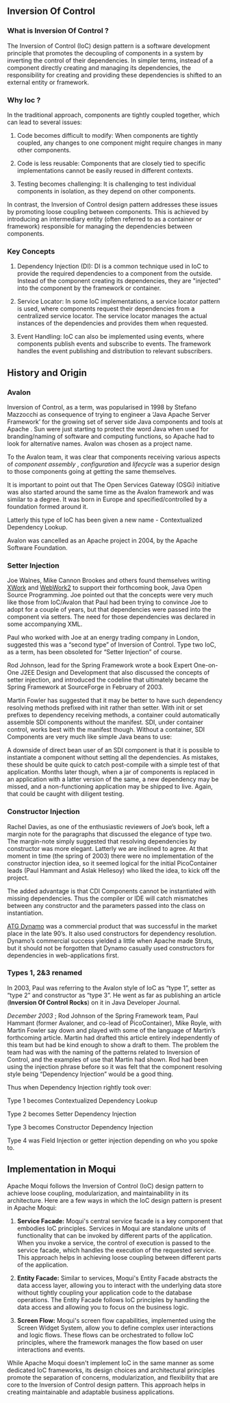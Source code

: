 ## Inversion Of Control

### What is Inversion Of Control ?
  
The Inversion of Control (IoC) design pattern is a software development principle that promotes the decoupling of components in a system by inverting the control of their dependencies. In simpler terms, instead of a component directly creating and managing its dependencies, the responsibility for creating and providing these dependencies is shifted to an external entity or framework.

### Why Ioc ? 
In the traditional approach, components are tightly coupled together, which can lead to several issues:

1.  Code becomes difficult to modify: When components are tightly coupled, any changes to one component might require changes in many other components.
    
2.  Code is less reusable: Components that are closely tied to specific implementations cannot be easily reused in different contexts.
    
3.  Testing becomes challenging: It is challenging to test individual components in isolation, as they depend on other components.
    
In contrast, the Inversion of Control design pattern addresses these issues by promoting loose coupling between components. This is achieved by introducing an intermediary entity (often referred to as a container or framework) responsible for managing the dependencies between components.

### Key Concepts

1.  Dependency Injection (DI): DI is a common technique used in IoC to provide the required dependencies to a component from the outside. Instead of the component creating its dependencies, they are "injected" into the component by the framework or container.
    
2.  Service Locator: In some IoC implementations, a service locator pattern is used, where components request their dependencies from a centralized service locator. The service locator manages the actual instances of the dependencies and provides them when requested.
    
3.  Event Handling: IoC can also be implemented using events, where components publish events and subscribe to events. The framework handles the event publishing and distribution to relevant subscribers.

## History and Origin 

### Avalon

Inversion of Control, as a term, was popularised in 1998 by  Stefano Mazzocchi  as consequence of trying to engineer a ‘Java Apache Server Framework’ for the growing set of server side Java components and tools at  Apache . Sun were just starting to protect the word Java when used for branding/naming of software and computing functions, so Apache had to look for alternative names. Avalon was chosen as a project name.

To the Avalon team, it was clear that components receiving various aspects of  _component assembly_  ,  _configuration_  and  _lifecycle_  was a superior design to those components going at getting the same themselves.

It is important to point out that The Open Services Gateway (OSGi) initiative was also started around the same time as the Avalon framework and was similar to a degree. It was born in Europe and specified/controlled by a foundation formed around it.

Latterly this type of IoC has been given a new name - Contextualized Dependency Lookup.

Avalon was cancelled as an Apache project in 2004, by the Apache Software Foundation.

### Setter Injection

Joe Walnes, Mike Cannon Brookes and others found themselves writing  [XWork](http://www.opensymphony.com/xwork/)  and  [WebWork2](http://www.opensymphony.com/webwork/)  to support their forthcoming book,  Java Open Source Programming. Joe pointed out that the concepts were very much like those from IoC/Avalon that Paul had been trying to convince Joe to adopt for a couple of years, but that dependencies were passed into the component via setters. The need for those dependencies was declared in some accompanying XML.

Paul who worked with Joe at an energy trading company in London, suggested this was a “second type” of Inversion of Control. Type two IoC, as a term, has been obsoleted for “Setter Injection” of course.

Rod Johnson, lead for the  Spring Framework wrote a book  Expert One-on-One J2EE Design and Development that also discussed the concepts of setter injection, and introduced the codeline that ultimately became the  Spring Framework at SourceForge in February of 2003.

Martin Fowler has suggested that it may be better to have such dependency resolving methods prefixed with init rather than setter. With init or set prefixes to dependency receiving methods, a container could automatically assemble SDI components without the manifest. SDI, under container control, works best with the manifest though. Without a container, SDI Components are very much like simple Java beans to use:

A downside of direct bean user of an SDI component is that it is possible to instantiate a component without setting all the dependencies. As mistakes, these should be quite quick to catch post-compile with a simple test of that application. Months later though, when a jar of components is replaced in an application with a latter version of the same, a new dependency may be missed, and a non-functioning application may be shipped to live. Again, that could be caught with diligent testing.

### Constructor Injection

Rachel Davies, as one of the enthusiastic reviewers of Joe’s book, left a margin note for the paragraphs that discussed the elegance of type two. The margin-note simply suggested that resolving dependencies by constructor was more elegant. Latterly we are inclined to agree. At that moment in time (the spring of 2003) there were no implementation of the constructor injection idea, so it seemed logical for the initial PicoContainer leads (Paul Hammant and Aslak Hellesoy) who liked the idea, to kick off the project.

The added advantage is that CDI Components cannot be instantiated with missing dependencies. Thus the compiler or IDE will catch mismatches between any constructor and the parameters passed into the class on instantiation.

[ATG Dynamo](http://www.atg.com/en/company/dynamo.jhtml)  was a commercial product that was successful in the market place in the late 90’s. It also used constructors for dependency resolution. Dynamo’s commercial success yielded a little when Apache made Struts, but it should not be forgotten that Dynamo casually used constructors for dependencies in web-applications first.

### Types 1, 2&3 renamed

In 2003, Paul was referring to the Avalon style of IoC as “type 1”, setter as “type 2” and constructor as “type 3”. He went as far as publishing an article (**Inversion Of Control Rocks**) on it in Java Developer Journal.

_December 2003_  ; Rod Johnson of the Spring Framework team, Paul Hammant (former Avaloner, and co-lead of PicoContainer), Mike Royle, with Martin Fowler say down and played with some of the language of Martin’s forthcoming article. Martin had drafted this article entirely independently of this team but had be kind enough to show a draft to them. The problem the team had was with the naming of the patterns related to Inversion of Control, and the examples of use that Martin had shown. Rod had been using the injection phrase before so it was felt that the component resolving style being “Dependency Injection” would be a good thing.

Thus when Dependency Injection rightly took over:

Type 1 becomes Contextualized Dependency Lookup

Type 2 becomes Setter Dependency Injection

Type 3 becomes Constructor Dependency Injection

Type 4 was Field Injection or getter injection depending on who you spoke to.

## Implementation in Moqui 

Apache Moqui follows the Inversion of Control (IoC) design pattern to achieve loose coupling, modularization, and maintainability in its architecture.
Here are a few ways in which the IoC design pattern is present in Apache Moqui:

1.  **Service Facade:** Moqui's central service facade is a key component that embodies IoC principles. Services in Moqui are standalone units of functionality that can be invoked by different parts of the application. When you invoke a service, the control of execution is passed to the service facade, which handles the execution of the requested service. This approach helps in achieving loose coupling between different parts of the application.
    
2.  **Entity Facade:** Similar to services, Moqui's Entity Facade abstracts the data access layer, allowing you to interact with the underlying data store without tightly coupling your application code to the database operations. The Entity Facade follows IoC principles by handling the data access and allowing you to focus on the business logic.
    
3.  **Screen Flow:** Moqui's screen flow capabilities, implemented using the Screen Widget System, allow you to define complex user interactions and logic flows. These flows can be orchestrated to follow IoC principles, where the framework manages the flow based on user interactions and events.
    

While Apache Moqui doesn't implement IoC in the same manner as some dedicated IoC frameworks, its design choices and architectural principles promote the separation of concerns, modularization, and flexibility that are core to the Inversion of Control design pattern. This approach helps in creating maintainable and adaptable business applications.


